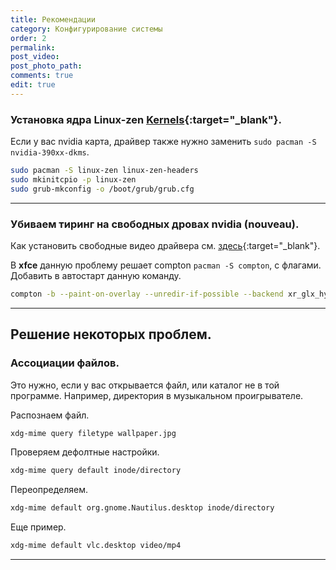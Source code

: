 ```yaml
---
title: Рекомендации
category: Конфигурирование системы
order: 2
permalink:
post_video: 
post_photo_path: 
comments: true
edit: true
---
```


### Установка ядра Linux-zen [Kernels](https://wiki.archlinux.org/index.php/Kernels){:target="_blank"}.

Если у вас nvidia карта, драйвер также нужно заменить `sudo pacman -S nvidia-390xx-dkms`.
```bash
sudo pacman -S linux-zen linux-zen-headers
sudo mkinitcpio -p linux-zen
sudo grub-mkconfig -o /boot/grub/grub.cfg
```

---

### Убиваем тиринг на свободных дровах nvidia (nouveau).

Как установить свободные видео драйвера см. [здесь](https://wiki.archlinux.org/index.php/Nouveau){:target="_blank"}.

В **xfce** данную проблему решает compton `pacman -S compton`, с флагами. Добавить в автостарт данную команду.
```bash
compton -b --paint-on-overlay --unredir-if-possible --backend xr_glx_hybrid --vsync drm --glx-swap-method -1 --glx-no-stencil
```

---

## Решение некоторых проблем.

### Ассоциации файлов.

Это нужно, если у вас открывается файл, или каталог не в той программе. Например, директория в музыкальном проигрывателе.

Распознаем файл.
```bash
xdg-mime query filetype wallpaper.jpg
```

Проверяем дефолтные настройки.
```bash
xdg-mime query default inode/directory
```

Переопределяем.
```bash
xdg-mime default org.gnome.Nautilus.desktop inode/directory
```

Еще пример.
```bash
xdg-mime default vlc.desktop video/mp4
```

---


